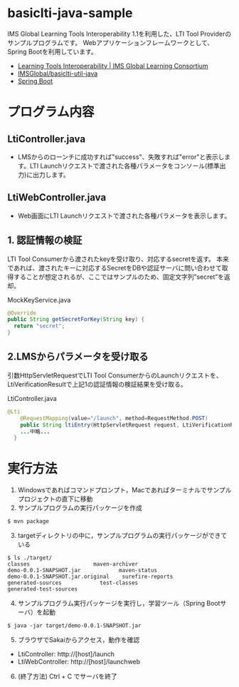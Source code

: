 # basiclti-java-sample
IMS Global Learning Tools Interoperability 1.1を利用した、LTI Tool Providerのサンプルプログラムです。
Webアプリケーションフレームワークとして、Spring Bootを利用しています。

- [Learning Tools Interoperability | IMS Global Learning Consortium](https://www.imsglobal.org/activity/learning-tools-interoperability)
- [IMSGlobal/basiclti-util-java](https://github.com/IMSGlobal/basiclti-util-java)
- [Spring Boot](https://projects.spring.io/spring-boot/)


# プログラム内容
## LtiController.java
- LMSからのローンチに成功すれば"success"、失敗すれば"error"と表示します。LTI Launchリクエストで渡された各種パラメータをコンソール(標準出力)に出力します。

## LtiWebController.java
- Web画面にLTI Launchリクエストで渡された各種パラメータを表示します。

## 1. 認証情報の検証
LTI Tool Consumerから渡されたkeyを受け取り、対応するsecretを返す。
本来であれば、渡されたキーに対応するSecretをDBや認証サーバに問い合わせて取得することが想定されるが、ここではサンプルのため、固定文字列”secret”を返却。

MockKeyService.java
```java
@Override
public String getSecretForKey(String key) {
  return "secret";
}
```

## 2.LMSからパラメータを受け取る
引数HttpServletRequestでLTI Tool ConsumerからのLaunchリクエストを、LtiVerificationResultで上記1の認証情報の検証結果を受け取る。

LtiController.java
```java
@Lti
	@RequestMapping(value="/launch", method=RequestMethod.POST)
	public String ltiEntry(HttpServletRequest request, LtiVerificationResult result) {
    ...中略...
  }
```

# 実行方法
1. Windowsであればコマンドプロンプト，Macであればターミナルでサンプルプロジェクトの直下に移動
2. サンプルプログラムの実行パッケージを作成
```
$ mvn package
```
3. targetディレクトリの中に，サンプルプログラムの実行パッケージができている
```
$ ls ./target/
classes                    maven-archiver
demo-0.0.1-SNAPSHOT.jar            maven-status
demo-0.0.1-SNAPSHOT.jar.original    surefire-reports
generated-sources            test-classes
generated-test-sources
```
4. サンプルプログラム実行パッケージを実行し，学習ツール（Spring Bootサーバ）を起動
```
$ java -jar target/demo-0.0.1-SNAPSHOT.jar
```
5. ブラウザでSakaiからアクセス，動作を確認
 - LtiController: http://[host]/launch
 - LtiWebController: http://[host]/launchweb
6. (終了方法) Ctrl + C でサーバを終了
